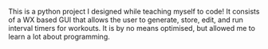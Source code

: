 This is a python project I designed while teaching myself to code! It consists of a WX based GUI that allows the user to generate, store, edit, and run interval timers for workouts. It is by no means optimised, but allowed me to learn a lot about programming.
